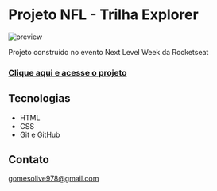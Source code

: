 # Projeto NFL - Trilha Explorer

![preview](main/NFL-Projeto-Rocketseat/preview.png)

Projeto construído no evento Next Level Week da Rocketseat

### [Clique aqui e acesse o projeto](https://sr-kme.github.io/Projeto-NFL/)

## Tecnologias
- HTML
- CSS
- Git e GitHub

## Contato
gomesolive978@gmail.com
